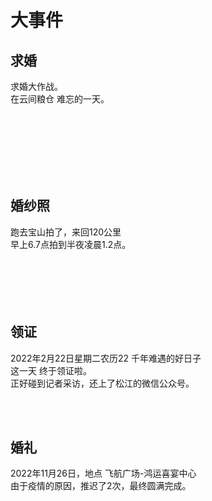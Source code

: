 # 大事件
## 求婚
求婚大作战。<br />
在云间粮仓 难忘的一天。

<img _src="https://pcsdata.baidu.com/thumbnail/aad60c7a9t27c29c9ce9df3e06222e00?fid=1103391745831-16051585-953421886948385&rt=pr&sign=FDTAER-yUdy3dSFZ0SVxtzShv1zcMqd-3NA6rYv1Yhvfh8HQWCTvjyGSpDM%3D&expires=48h&chkv=0&chkbd=0&chkpc=&dp-logid=8690376563502919023&dp-callid=0&time=1687694400&bus_no=26&size=c1600_u1600&quality=100&vuk=-&ft=video" :src="$withBase('/loading.jpg')" width="100%">
<img _src="https://pcsdata.baidu.com/thumbnail/b936587cdt1cbafe977ad1d5223676af?fid=1103391745831-16051585-5227781271582&rt=pr&sign=FDTAER-yUdy3dSFZ0SVxtzShv1zcMqd-TFH9NpaOdxzKLphnE5YYTDIA92w%3D&expires=48h&chkv=0&chkbd=0&chkpc=&dp-logid=8690376563502919023&dp-callid=0&time=1687694400&bus_no=26&size=c1600_u1600&quality=100&vuk=-&ft=video" :src="$withBase('/loading.jpg')" width="49%">
<img _src="https://pcsdata.baidu.com/thumbnail/56093c6efgf8126f9bd4017858e8f674?fid=1103391745831-16051585-189721281147691&rt=pr&sign=FDTAER-yUdy3dSFZ0SVxtzShv1zcMqd-YWuqEhIcm2ZfecQwtyjA7h3sG54%3D&expires=48h&chkv=0&chkbd=0&chkpc=&dp-logid=8690376563502919023&dp-callid=0&time=1687694400&bus_no=26&size=c1600_u1600&quality=100&vuk=-&ft=video" :src="$withBase('/loading.jpg')" width="49%">
<img _src="https://pcsdata.baidu.com/thumbnail/e30ac7ddcm20859f60c08fd2fbda3626?fid=1103391745831-16051585-677642074324721&rt=pr&sign=FDTAER-yUdy3dSFZ0SVxtzShv1zcMqd-orBL3Ucdq0Di413TBJnAeVCGDyk%3D&expires=48h&chkv=0&chkbd=0&chkpc=&dp-logid=8690376563502919023&dp-callid=0&time=1687694400&bus_no=26&size=c1600_u1600&quality=100&vuk=-&ft=video" :src="$withBase('/loading.jpg')" width="32.5%">
<img _src="https://pcsdata.baidu.com/thumbnail/752220b8eq8d5f563bcce3c2099e65ad?fid=1103391745831-16051585-554091448577392&rt=pr&sign=FDTAER-yUdy3dSFZ0SVxtzShv1zcMqd-JeV85nw5L0%2FA%2FGZkqdnNeCwNXAo%3D&expires=48h&chkv=0&chkbd=0&chkpc=&dp-logid=8690376563502919023&dp-callid=0&time=1687694400&bus_no=26&size=c1600_u1600&quality=100&vuk=-&ft=video" :src="$withBase('/loading.jpg')" width="32.5%">
<img _src="https://pcsdata.baidu.com/thumbnail/d02706653h01bf2db5ded4a0026b9be9?fid=1103391745831-16051585-64668103471555&rt=pr&sign=FDTAER-yUdy3dSFZ0SVxtzShv1zcMqd-ibTw3Xa%2FmEPGzh9QoeEY4LNpDkk%3D&expires=48h&chkv=0&chkbd=0&chkpc=&dp-logid=8690376563502919023&dp-callid=0&time=1687694400&bus_no=26&size=c1600_u1600&quality=100&vuk=-&ft=video" :src="$withBase('/loading.jpg')" width="32.5%">
<img _src="https://pcsdata.baidu.com/thumbnail/6a43286a5hbb5ac10cf94c7a205715ad?fid=1103391745831-16051585-459078118095179&rt=pr&sign=FDTAER-yUdy3dSFZ0SVxtzShv1zcMqd-s3PayRZJPaM3wckRAXMQWMLO5%2B0%3D&expires=48h&chkv=0&chkbd=0&chkpc=&dp-logid=8690376563502919023&dp-callid=0&time=1687694400&bus_no=26&size=c1600_u1600&quality=100&vuk=-&ft=video" :src="$withBase('/loading.jpg')" width="32.5%">
<img _src="https://pcsdata.baidu.com/thumbnail/89ca125d0i1c3e5181971828f38a26b0?fid=1103391745831-16051585-327478714053442&rt=pr&sign=FDTAER-yUdy3dSFZ0SVxtzShv1zcMqd-M4FnBrdesBNuvFhI4mATZZA0MeQ%3D&expires=48h&chkv=0&chkbd=0&chkpc=&dp-logid=8690376563502919023&dp-callid=0&time=1687694400&bus_no=26&size=c1600_u1600&quality=100&vuk=-&ft=video" :src="$withBase('/loading.jpg')" width="32.5%">
<img _src="https://pcsdata.baidu.com/thumbnail/9658fd9f5rdd681636eb5a6c7252aa7d?fid=1103391745831-16051585-92070307597581&rt=pr&sign=FDTAER-yUdy3dSFZ0SVxtzShv1zcMqd-SSm87bmSBwrFMTipYCcl17vImTA%3D&expires=48h&chkv=0&chkbd=0&chkpc=&dp-logid=8690376563502919023&dp-callid=0&time=1687694400&bus_no=26&size=c1600_u1600&quality=100&vuk=-&ft=video" :src="$withBase('/loading.jpg')" width="32.5%">
<img _src="https://pcsdata.baidu.com/thumbnail/ddcc17f03h8a436c186936dbb40ec8ba?fid=1103391745831-16051585-1007791338259146&rt=pr&sign=FDTAER-yUdy3dSFZ0SVxtzShv1zcMqd-f4ljRKELw%2FExH3VtEZwQolpXIz8%3D&expires=48h&chkv=0&chkbd=0&chkpc=&dp-logid=8690376563502919023&dp-callid=0&time=1687694400&bus_no=26&size=c1600_u1600&quality=100&vuk=-&ft=video" :src="$withBase('/loading.jpg')" width="49%">
<img _src="https://pcsdata.baidu.com/thumbnail/7c9bb123co7894ca81bb6c6e7ae274df?fid=1103391745831-16051585-663277859185976&rt=pr&sign=FDTAER-yUdy3dSFZ0SVxtzShv1zcMqd-5YAvwQUL71q5H%2BSXb1repnGzrr4%3D&expires=48h&chkv=0&chkbd=0&chkpc=&dp-logid=8690376563502919023&dp-callid=0&time=1687694400&bus_no=26&size=c1600_u1600&quality=100&vuk=-&ft=video" :src="$withBase('/loading.jpg')" width="49%">
<img _src="https://pcsdata.baidu.com/thumbnail/3b090f503se5fb5a6b79fefe63cfd082?fid=1103391745831-16051585-838655914544733&rt=pr&sign=FDTAER-yUdy3dSFZ0SVxtzShv1zcMqd-cbOVdj1UmIKy48UvxwlRozs68Sw%3D&expires=48h&chkv=0&chkbd=0&chkpc=&dp-logid=8690376563502919023&dp-callid=0&time=1687694400&bus_no=26&size=c1600_u1600&quality=100&vuk=-&ft=video" :src="$withBase('/loading.jpg')" width="32.5%">
<img _src="https://pcsdata.baidu.com/thumbnail/1808b794ep5f08694ffe89d9b5906629?fid=1103391745831-16051585-821790846502767&rt=pr&sign=FDTAER-yUdy3dSFZ0SVxtzShv1zcMqd-6AfzQatiD6MJzyihIKYVjkivS%2BY%3D&expires=48h&chkv=0&chkbd=0&chkpc=&dp-logid=8690376563502919023&dp-callid=0&time=1687694400&bus_no=26&size=c1600_u1600&quality=100&vuk=-&ft=video" :src="$withBase('/loading.jpg')" width="32.5%">
<img _src="https://pcsdata.baidu.com/thumbnail/72cac4781hcf8d38b28d7a87d516ab72?fid=1103391745831-16051585-644587787732843&rt=pr&sign=FDTAER-yUdy3dSFZ0SVxtzShv1zcMqd-6Y4ikAN33W%2FhOnMPQRNzKB47qL0%3D&expires=48h&chkv=0&chkbd=0&chkpc=&dp-logid=8690376563502919023&dp-callid=0&time=1687694400&bus_no=26&size=c1600_u1600&quality=100&vuk=-&ft=video" :src="$withBase('/loading.jpg')" width="32.5%">
<img _src="https://pcsdata.baidu.com/thumbnail/609015b2fpe211c44040d47ba695037d?fid=1103391745831-16051585-1075485757810019&rt=pr&sign=FDTAER-yUdy3dSFZ0SVxtzShv1zcMqd-h7YgiUKTosf2lHtHDizULdN38EM%3D&expires=48h&chkv=0&chkbd=0&chkpc=&dp-logid=8690376563502919023&dp-callid=0&time=1687694400&bus_no=26&size=c1600_u1600&quality=100&vuk=-&ft=video" :src="$withBase('/loading.jpg')" width="32.5%">
<img _src="https://pcsdata.baidu.com/thumbnail/8434e4cd7g89117f6d30967faff659ff?fid=1103391745831-16051585-743328553209664&rt=pr&sign=FDTAER-yUdy3dSFZ0SVxtzShv1zcMqd-gZl8CmNSW5YZkuMqoaAByyE4IZ8%3D&expires=48h&chkv=0&chkbd=0&chkpc=&dp-logid=8690376563502919023&dp-callid=0&time=1687694400&bus_no=26&size=c1600_u1600&quality=100&vuk=-&ft=video" :src="$withBase('/loading.jpg')" width="32.5%">
<img _src="https://pcsdata.baidu.com/thumbnail/b67fcdf48i27108da17b52e47f34dfea?fid=1103391745831-16051585-697114241981305&rt=pr&sign=FDTAER-yUdy3dSFZ0SVxtzShv1zcMqd-WFBQsBJ114NhWS%2B9C6Rb5c7XKqQ%3D&expires=48h&chkv=0&chkbd=0&chkpc=&dp-logid=8690376563502919023&dp-callid=0&time=1687694400&bus_no=26&size=c1600_u1600&quality=100&vuk=-&ft=video" :src="$withBase('/loading.jpg')" width="32.5%">

## 婚纱照
跑去宝山拍了，来回120公里<br/>
早上6.7点拍到半夜凌晨1.2点。<br/>
<img _src="https://pcsdata.baidu.com/thumbnail/436a7eabbqc3adf4ed97dec88d98af21?fid=1103391745831-16051585-1071245577061535&rt=pr&sign=FDTAER-yUdy3dSFZ0SVxtzShv1zcMqd-hkKIKQPcLdA%2BrWPGx%2Be%2BFG5Pi8s%3D&expires=48h&chkv=0&chkbd=0&chkpc=&dp-logid=8690463037450359388&dp-callid=0&time=1687694400&bus_no=26&size=c1600_u1600&quality=100&vuk=-&ft=video" :src="$withBase('/loading.jpg')" width="100%">
<img _src="https://pcsdata.baidu.com/thumbnail/90cfb1b03ve1a38358e62dec58ec9f69?fid=1103391745831-16051585-924152621953279&rt=pr&sign=FDTAER-yUdy3dSFZ0SVxtzShv1zcMqd-GuzfAtM55RffkPPmWwwCIkj4LUM%3D&expires=48h&chkv=0&chkbd=0&chkpc=&dp-logid=8690463037450359388&dp-callid=0&time=1687694400&bus_no=26&size=c1600_u1600&quality=100&vuk=-&ft=video" :src="$withBase('/loading.jpg')" width="100%">
<img _src="https://pcsdata.baidu.com/thumbnail/b4e04783fo66724bba14734ccb47f05c?fid=1103391745831-16051585-1003271560764622&rt=pr&sign=FDTAER-yUdy3dSFZ0SVxtzShv1zcMqd-jMLzC3MsTj09VN1gEYUAn3cGiVk%3D&expires=48h&chkv=0&chkbd=0&chkpc=&dp-logid=8690463037450359388&dp-callid=0&time=1687694400&bus_no=26&size=c1600_u1600&quality=100&vuk=-&ft=video" :src="$withBase('/loading.jpg')" width="49%">
<img _src="https://pcsdata.baidu.com/thumbnail/82fd171e9ne21343e66bdb32e8f6095d?fid=1103391745831-16051585-1000197781407301&rt=pr&sign=FDTAER-yUdy3dSFZ0SVxtzShv1zcMqd-zhQt2lvIcqwMv%2BUj0m1xbWxZj%2FI%3D&expires=48h&chkv=0&chkbd=0&chkpc=&dp-logid=8690463037450359388&dp-callid=0&time=1687694400&bus_no=26&size=c1600_u1600&quality=100&vuk=-&ft=video" :src="$withBase('/loading.jpg')" width="49%">
<img _src="https://pcsdata.baidu.com/thumbnail/0f33f3c80i3a3ea57a92ff5b5ad644e0?fid=1103391745831-16051585-930209576760004&rt=pr&sign=FDTAER-yUdy3dSFZ0SVxtzShv1zcMqd-z7ZZO2se0p6F9JMvvD8U%2Fq86zCA%3D&expires=48h&chkv=0&chkbd=0&chkpc=&dp-logid=8690463037450359388&dp-callid=0&time=1687694400&bus_no=26&size=c1600_u1600&quality=100&vuk=-&ft=video" :src="$withBase('/loading.jpg')" width="49%">
<img _src="https://pcsdata.baidu.com/thumbnail/fa6b82776l7a06fd681490e7eebdddbe?fid=1103391745831-16051585-345757237668235&rt=pr&sign=FDTAER-yUdy3dSFZ0SVxtzShv1zcMqd-KP2PznZI7hVuyG2imwIyN0m7y1I%3D&expires=48h&chkv=0&chkbd=0&chkpc=&dp-logid=8690463037450359388&dp-callid=0&time=1687694400&bus_no=26&size=c1600_u1600&quality=100&vuk=-&ft=video" width="49%">
<img _src="https://pcsdata.baidu.com/thumbnail/45de4370br585e3d6797bc1746fd3106?fid=1103391745831-16051585-838282341070703&rt=pr&sign=FDTAER-yUdy3dSFZ0SVxtzShv1zcMqd-8CIWF2pMmW9tKJpjxo9Xu2ig2FA%3D&expires=48h&chkv=0&chkbd=0&chkpc=&dp-logid=8690463037450359388&dp-callid=0&time=1687694400&bus_no=26&size=c1600_u1600&quality=100&vuk=-&ft=video" :src="$withBase('/loading.jpg')" width="100%">
<img _src="https://pcsdata.baidu.com/thumbnail/3ec63f947v4d75868d3ab09a0cd1514d?fid=1103391745831-16051585-637035754656439&rt=pr&sign=FDTAER-yUdy3dSFZ0SVxtzShv1zcMqd-xjPzOjemtcnEbQI1nd3129THBj8%3D&expires=48h&chkv=0&chkbd=0&chkpc=&dp-logid=8690463037450359388&dp-callid=0&time=1687694400&bus_no=26&size=c1600_u1600&quality=100&vuk=-&ft=video" :src="$withBase('/loading.jpg')" width="49%">
<img _src="https://pcsdata.baidu.com/thumbnail/1e86604bcsbaafafa5ec33deaf2eba41?fid=1103391745831-16051585-319101780661160&rt=pr&sign=FDTAER-yUdy3dSFZ0SVxtzShv1zcMqd-5cxTIGbL%2Blgty7Mj0%2Bc%2FzjKnw8I%3D&expires=48h&chkv=0&chkbd=0&chkpc=&dp-logid=8690463037450359388&dp-callid=0&time=1687694400&bus_no=26&size=c1600_u1600&quality=100&vuk=-&ft=video" :src="$withBase('/loading.jpg')" width="49%">
<img _src="https://pcsdata.baidu.com/thumbnail/082032119s4474845be0fbfcd11f971f?fid=1103391745831-16051585-817320411607148&rt=pr&sign=FDTAER-yUdy3dSFZ0SVxtzShv1zcMqd-aPag9n2EWeJmm%2FRHx6cxLhLDOFY%3D&expires=48h&chkv=0&chkbd=0&chkpc=&dp-logid=8690463037450359388&dp-callid=0&time=1687694400&bus_no=26&size=c1600_u1600&quality=100&vuk=-&ft=video" :src="$withBase('/loading.jpg')" width="32.5%">
<img _src="https://pcsdata.baidu.com/thumbnail/9088403ddt03db25cca1a91e9a5af2dd?fid=1103391745831-16051585-682351858206768&rt=pr&sign=FDTAER-yUdy3dSFZ0SVxtzShv1zcMqd-0dsj2BuSFtzEbDkMhU1Dw%2FKi7VE%3D&expires=48h&chkv=0&chkbd=0&chkpc=&dp-logid=8690463037450359388&dp-callid=0&time=1687694400&bus_no=26&size=c1600_u1600&quality=100&vuk=-&ft=video" :src="$withBase('/loading.jpg')" width="32.5%">
<img _src="https://pcsdata.baidu.com/thumbnail/fa6b82776l7a06fd681490e7eebdddbe?fid=1103391745831-16051585-345757237668235&rt=pr&sign=FDTAER-yUdy3dSFZ0SVxtzShv1zcMqd-KP2PznZI7hVuyG2imwIyN0m7y1I%3D&expires=48h&chkv=0&chkbd=0&chkpc=&dp-logid=8690463037450359388&dp-callid=0&time=1687694400&bus_no=26&size=c1600_u1600&quality=100&vuk=-&ft=video" :src="$withBase('/loading.jpg')" width="32.5%">
<img _src="https://pcsdata.baidu.com/thumbnail/8b6ba0ab2l14d439228f65a331c15f07?fid=1103391745831-16051585-1107566859115322&rt=pr&sign=FDTAER-yUdy3dSFZ0SVxtzShv1zcMqd-ywku9chHZVzE0VVt93iExiAUWtQ%3D&expires=48h&chkv=0&chkbd=0&chkpc=&dp-logid=8690463037450359388&dp-callid=0&time=1687694400&bus_no=26&size=c1600_u1600&quality=100&vuk=-&ft=video" :src="$withBase('/loading.jpg')" width="49%">
<img _src="https://pcsdata.baidu.com/thumbnail/8cd61948bj00c7e28a71ee6c84eaab66?fid=1103391745831-16051585-869651805686708&rt=pr&sign=FDTAER-yUdy3dSFZ0SVxtzShv1zcMqd-qV926yTjU%2B2ZxnD4Q9ubaDX%2F3Ic%3D&expires=48h&chkv=0&chkbd=0&chkpc=&dp-logid=8690463037450359388&dp-callid=0&time=1687694400&bus_no=26&size=c1600_u1600&quality=100&vuk=-&ft=video" :src="$withBase('/loading.jpg')" width="49%">


## 领证
2022年2月22日星期二农历22 千年难遇的好日子<br/>
这一天 终于领证啦。<br />
正好碰到记者采访，还上了松江的微信公众号。<br />

<img _src="https://pcsdata.baidu.com/thumbnail/75c1f7ea2v220097ea7211b9e8ae8534?fid=1103391745831-16051585-586625079095175&rt=pr&sign=FDTAER-yUdy3dSFZ0SVxtzShv1zcMqd-H%2FDR3wl2NZ3O5mJCp4ftOOPR1Ew%3D&expires=48h&chkv=0&chkbd=0&chkpc=&dp-logid=8690551760945689837&dp-callid=0&time=1687694400&bus_no=26&size=c1600_u1600&quality=100&vuk=-&ft=video" :src="$withBase('/loading.jpg')" width="49%">
<img _src="https://pcsdata.baidu.com/thumbnail/2b2f78963oa56de016fdaba2361c1ebb?fid=1103391745831-16051585-82454626817918&rt=pr&sign=FDTAER-yUdy3dSFZ0SVxtzShv1zcMqd-xnJYiPVgm34HQmo5tm7Jvl56LFU%3D&expires=48h&chkv=0&chkbd=0&chkpc=&dp-logid=8690551760945689837&dp-callid=0&time=1687694400&bus_no=26&size=c1600_u1600&quality=100&vuk=-&ft=video" :src="$withBase('/loading.jpg')" width="49%">
<img _src="https://pcsdata.baidu.com/thumbnail/83659a8d2q3e7e050b1a9f03933464f8?fid=1103391745831-16051585-1001880962527519&rt=pr&sign=FDTAER-yUdy3dSFZ0SVxtzShv1zcMqd-Sigh2PS0zgmojx2P4BbtpqzNSNU%3D&expires=48h&chkv=0&chkbd=0&chkpc=&dp-logid=8690551760945689837&dp-callid=0&time=1687694400&bus_no=26&size=c1600_u1600&quality=100&vuk=-&ft=video" :src="$withBase('/loading.jpg')" width="49%">
<img _src="https://pcsdata.baidu.com/thumbnail/aa2f26b92u1400f2dc6288989e2da712?fid=1103391745831-16051585-169183964490620&rt=pr&sign=FDTAER-yUdy3dSFZ0SVxtzShv1zcMqd-VKU%2BHQqsxVkp%2FieZ1Wn7gKTb%2FR0%3D&expires=48h&chkv=0&chkbd=0&chkpc=&dp-logid=8690551760945689837&dp-callid=0&time=1687694400&bus_no=26&size=c1600_u1600&quality=100&vuk=-&ft=video" :src="$withBase('/loading.jpg')" width="49%">
<img _src="https://pcsdata.baidu.com/thumbnail/4f9f90157s012556a5818d806b70e157?fid=1103391745831-16051585-857747574794315&rt=pr&sign=FDTAER-yUdy3dSFZ0SVxtzShv1zcMqd-7mbL3bwrkL0vumoRpshCTQPB%2FK4%3D&expires=48h&chkv=0&chkbd=0&chkpc=&dp-logid=8690551760945689837&dp-callid=0&time=1687694400&bus_no=26&size=c1600_u1600&quality=100&vuk=-&ft=video" :src="$withBase('/loading.jpg')" width="100%">

## 婚礼
2022年11月26日，地点 飞航广场-鸿运喜宴中心 <br />
由于疫情的原因，推迟了2次，最终圆满完成。<br />

<img _src="https://pcsdata.baidu.com/thumbnail/b88194646j01d68dc105cf482a177fa5?fid=1103391745831-16051585-595156293301560&rt=pr&sign=FDTAER-yUdy3dSFZ0SVxtzShv1zcMqd-1TODS4zPPFwkbzdmhBadXrhABdM%3D&expires=48h&chkv=0&chkbd=0&chkpc=&dp-logid=8690578158799744470&dp-callid=0&time=1687694400&bus_no=26&size=c1600_u1600&quality=100&vuk=-&ft=video" :src="$withBase('/loading.jpg')" width="100%">
<img _src="https://pcsdata.baidu.com/thumbnail/a4b48cfb7he3bb038ed33df69678014c?fid=1103391745831-16051585-1001821889947498&rt=pr&sign=FDTAER-yUdy3dSFZ0SVxtzShv1zcMqd-TI12SdjIlk5ikpZKawzQFzidA2w%3D&expires=48h&chkv=0&chkbd=0&chkpc=&dp-logid=8690578158799744470&dp-callid=0&time=1687694400&bus_no=26&size=c1600_u1600&quality=100&vuk=-&ft=video" :src="$withBase('/loading.jpg')" width="100%">
<img _src="https://pcsdata.baidu.com/thumbnail/beb188f57v5550f5e3b5497832efa58b?fid=1103391745831-16051585-44798427138715&rt=pr&sign=FDTAER-yUdy3dSFZ0SVxtzShv1zcMqd-%2Bv12bamLKldh3y9T927u4GK%2FkdA%3D&expires=48h&chkv=0&chkbd=0&chkpc=&dp-logid=8690578158799744470&dp-callid=0&time=1687694400&bus_no=26&size=c1600_u1600&quality=100&vuk=-&ft=video" :src="$withBase('/loading.jpg')" width="100%">
<img _src="https://pcsdata.baidu.com/thumbnail/450d3ca30r58c1e5fb69d1fcb09a260c?fid=1103391745831-16051585-430764000233907&rt=pr&sign=FDTAER-yUdy3dSFZ0SVxtzShv1zcMqd-rxALH5V05KhtOeXoGqzQj2d6yP8%3D&expires=48h&chkv=0&chkbd=0&chkpc=&dp-logid=8690578158799744470&dp-callid=0&time=1687694400&bus_no=26&size=c1600_u1600&quality=100&vuk=-&ft=video" :src="$withBase('/loading.jpg')" width="32.5%">
<img _src="https://pcsdata.baidu.com/thumbnail/ad71a517dse05efd460c0935ba0c3e6f?fid=1103391745831-16051585-165011883264925&rt=pr&sign=FDTAER-yUdy3dSFZ0SVxtzShv1zcMqd-PoBrpCQre4mU0uSRDHZNNDNK9rs%3D&expires=48h&chkv=0&chkbd=0&chkpc=&dp-logid=8690578158799744470&dp-callid=0&time=1687694400&bus_no=26&size=c1600_u1600&quality=100&vuk=-&ft=video" :src="$withBase('/loading.jpg')" width="32.5%">
<img _src="https://pcsdata.baidu.com/thumbnail/92fae5dc4v402e3315cf30d353f16fcd?fid=1103391745831-16051585-324161310793863&rt=pr&sign=FDTAER-yUdy3dSFZ0SVxtzShv1zcMqd-SxhYkn6sodqyiBjZepGiao6CORw%3D&expires=48h&chkv=0&chkbd=0&chkpc=&dp-logid=8690578158799744470&dp-callid=0&time=1687694400&bus_no=26&size=c1600_u1600&quality=100&vuk=-&ft=video" :src="$withBase('/loading.jpg')" width="32.5%">
<img _src="https://pcsdata.baidu.com/thumbnail/fe343e674m014061dcabf948ba0fd576?fid=1103391745831-16051585-716680589837438&rt=pr&sign=FDTAER-yUdy3dSFZ0SVxtzShv1zcMqd-SBt2AR4r587Qmf5RHYbmrjqv7lA%3D&expires=48h&chkv=0&chkbd=0&chkpc=&dp-logid=8690578158799744470&dp-callid=0&time=1687694400&bus_no=26&size=c1600_u1600&quality=100&vuk=-&ft=video" :src="$withBase('/loading.jpg')" width="49%">
<img _src="https://pcsdata.baidu.com/thumbnail/27f1f211di9e64288822791ce514d55a?fid=1103391745831-16051585-249060045990132&rt=pr&sign=FDTAER-yUdy3dSFZ0SVxtzShv1zcMqd-vel2huiq7KxVpFnEJW1dzrLl5iw%3D&expires=48h&chkv=0&chkbd=0&chkpc=&dp-logid=8690578158799744470&dp-callid=0&time=1687694400&bus_no=26&size=c1600_u1600&quality=100&vuk=-&ft=video" :src="$withBase('/loading.jpg')" width="49%">
<img _src="https://pcsdata.baidu.com/thumbnail/0e62132eei80686a1c7b7e3117a102c1?fid=1103391745831-16051585-1022717754546342&rt=pr&sign=FDTAER-yUdy3dSFZ0SVxtzShv1zcMqd-idnmWgpF7ExN5JlqrxD7z8Yd89s%3D&expires=48h&chkv=0&chkbd=0&chkpc=&dp-logid=8690578158799744470&dp-callid=0&time=1687694400&bus_no=26&size=c1600_u1600&quality=100&vuk=-&ft=video" :src="$withBase('/loading.jpg')" width="49%">
<img _src="https://pcsdata.baidu.com/thumbnail/c03e04ac7nbd2e13bc2fb0c19d9e8ff4?fid=1103391745831-16051585-1013718732112778&rt=pr&sign=FDTAER-yUdy3dSFZ0SVxtzShv1zcMqd-T33S7%2B6Qj2ovJNJBN8a6kWYRJTE%3D&expires=48h&chkv=0&chkbd=0&chkpc=&dp-logid=8690578158799744470&dp-callid=0&time=1687694400&bus_no=26&size=c1600_u1600&quality=100&vuk=-&ft=video" :src="$withBase('/loading.jpg')" width="49%">
<img _src="https://pcsdata.baidu.com/thumbnail/2f75d3c58ud5c79d468718759452d11d?fid=1103391745831-16051585-940960802490445&rt=pr&sign=FDTAER-yUdy3dSFZ0SVxtzShv1zcMqd-2MRp9z%2F8EZMJFnozhVzy0jb%2BfEA%3D&expires=48h&chkv=0&chkbd=0&chkpc=&dp-logid=8690578158799744470&dp-callid=0&time=1687694400&bus_no=26&size=c1600_u1600&quality=100&vuk=-&ft=video" :src="$withBase('/loading.jpg')" width="49%">
<img _src="https://pcsdata.baidu.com/thumbnail/469b232a8hd7f811072385a5919c1ced?fid=1103391745831-16051585-849565711069183&rt=pr&sign=FDTAER-yUdy3dSFZ0SVxtzShv1zcMqd-L42T7kvzcZiTqoZ%2B0FiYO%2FrM77A%3D&expires=48h&chkv=0&chkbd=0&chkpc=&dp-logid=8690578158799744470&dp-callid=0&time=1687694400&bus_no=26&size=c1600_u1600&quality=100&vuk=-&ft=video" :src="$withBase('/loading.jpg')" width="49%">
<img _src="https://pcsdata.baidu.com/thumbnail/02dc0b51ar3b183aec84c4c2bb852b30?fid=1103391745831-16051585-834387952152462&rt=pr&sign=FDTAER-yUdy3dSFZ0SVxtzShv1zcMqd-jmjNPOZZb12Dck6i4D%2BZyxZc0qc%3D&expires=48h&chkv=0&chkbd=0&chkpc=&dp-logid=8690578158799744470&dp-callid=0&time=1687694400&bus_no=26&size=c1600_u1600&quality=100&vuk=-&ft=video" :src="$withBase('/loading.jpg')" width="49%">
<img _src="https://pcsdata.baidu.com/thumbnail/1ece0a14fvbf8971554bc42c25ca48ad?fid=1103391745831-16051585-780557520552209&rt=pr&sign=FDTAER-yUdy3dSFZ0SVxtzShv1zcMqd-ST5RCwdrWBO4AON0cpqTCW71lqY%3D&expires=48h&chkv=0&chkbd=0&chkpc=&dp-logid=8690578158799744470&dp-callid=0&time=1687694400&bus_no=26&size=c1600_u1600&quality=100&vuk=-&ft=video" :src="$withBase('/loading.jpg')" width="49%">
<img _src="https://pcsdata.baidu.com/thumbnail/ba6a8eee8m8408bc27fc1eab76fa9e69?fid=1103391745831-16051585-732671490600399&rt=pr&sign=FDTAER-yUdy3dSFZ0SVxtzShv1zcMqd-ZGGA%2BSSrzxrSFSJdWjgwFB1Cm%2Fg%3D&expires=48h&chkv=0&chkbd=0&chkpc=&dp-logid=8690578158799744470&dp-callid=0&time=1687694400&bus_no=26&size=c1600_u1600&quality=100&vuk=-&ft=video" :src="$withBase('/loading.jpg')" width="49%">
<img _src="https://pcsdata.baidu.com/thumbnail/e5e1bd79bs4389cd2510c791e7968082?fid=1103391745831-16051585-705924619950620&rt=pr&sign=FDTAER-yUdy3dSFZ0SVxtzShv1zcMqd-1MDJXJotrTkRC9e8STG%2BhtXXCEI%3D&expires=48h&chkv=0&chkbd=0&chkpc=&dp-logid=8690578158799744470&dp-callid=0&time=1687694400&bus_no=26&size=c1600_u1600&quality=100&vuk=-&ft=video" :src="$withBase('/loading.jpg')" width="49%">
<img _src="https://pcsdata.baidu.com/thumbnail/2108e1143s315aba414bbf376df74468?fid=1103391745831-16051585-557029159877985&rt=pr&sign=FDTAER-yUdy3dSFZ0SVxtzShv1zcMqd-Bl%2FN25sfwERKI8UYnMzQSOlbMG8%3D&expires=48h&chkv=0&chkbd=0&chkpc=&dp-logid=8690578158799744470&dp-callid=0&time=1687694400&bus_no=26&size=c1600_u1600&quality=100&vuk=-&ft=video" :src="$withBase('/loading.jpg')" width="49%">
<img _src="https://pcsdata.baidu.com/thumbnail/15e0640d1pb65381630dd42af01cdd31?fid=1103391745831-16051585-308092012716751&rt=pr&sign=FDTAER-yUdy3dSFZ0SVxtzShv1zcMqd-bTPzlgTTUMKIKSyzdV13ooQephY%3D&expires=48h&chkv=0&chkbd=0&chkpc=&dp-logid=8690578158799744470&dp-callid=0&time=1687694400&bus_no=26&size=c1600_u1600&quality=100&vuk=-&ft=video" :src="$withBase('/loading.jpg')" width="49%">
<img _src="https://pcsdata.baidu.com/thumbnail/830506441rc2bcbd9e3fd1f09d1c0414?fid=1103391745831-16051585-236364922613501&rt=pr&sign=FDTAER-yUdy3dSFZ0SVxtzShv1zcMqd-KUO1RS8TE%2Bc5B2Gde7YJiiIVThU%3D&expires=48h&chkv=0&chkbd=0&chkpc=&dp-logid=8690578158799744470&dp-callid=0&time=1687694400&bus_no=26&size=c1600_u1600&quality=100&vuk=-&ft=video" :src="$withBase('/loading.jpg')" width="49%">
<img _src="https://pcsdata.baidu.com/thumbnail/221bd33d6s60774a9331a29eb99d62fe?fid=1103391745831-16051585-149740808070435&rt=pr&sign=FDTAER-yUdy3dSFZ0SVxtzShv1zcMqd-ozBFfFNG0IWz1pFtbqIJ2C2srNU%3D&expires=48h&chkv=0&chkbd=0&chkpc=&dp-logid=8690578158799744470&dp-callid=0&time=1687694400&bus_no=26&size=c1600_u1600&quality=100&vuk=-&ft=video" :src="$withBase('/loading.jpg')" width="49%">

